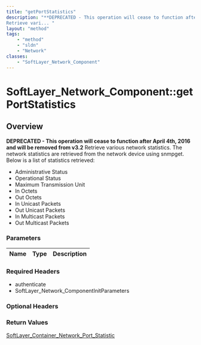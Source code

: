 ```yaml
---
title: "getPortStatistics"
description: "**DEPRECATED - This operation will cease to function after April 4th, 2016 and will be removed from v3.2**
Retrieve vari... "
layout: "method"
tags:
    - "method"
    - "sldn"
    - "Network"
classes:
    - "SoftLayer_Network_Component"
---
```

# SoftLayer_Network_Component::getPortStatistics
## Overview 

**DEPRECATED - This operation will cease to function after April 4th, 2016 and will be removed from v3.2**
Retrieve various network statistics.  The network statistics are retrieved from the network device using snmpget. Below is a list of statistics retrieved: 
* Administrative Status
* Operational Status
* Maximum Transmission Unit
* In Octets
* Out Octets
* In Unicast Packets
* Out Unicast Packets
* In Multicast Packets
* Out Multicast Packets

### Parameters 
|Name | Type | Description |
| --- | --- | --- |


### Required Headers
* authenticate
* SoftLayer_Network_ComponentInitParameters

### Optional Headers

### Return Values
<a href='/reference/datatypes/SoftLayer_Container_Network_Port_Statistic'>SoftLayer_Container_Network_Port_Statistic </a>

